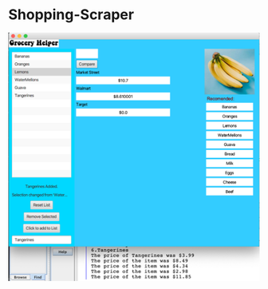 # Shopping-Scraper

<img src="images/Title Photo.png"
     alt="Title Immage"
     style="float: left; margin-right: 10px;" />
